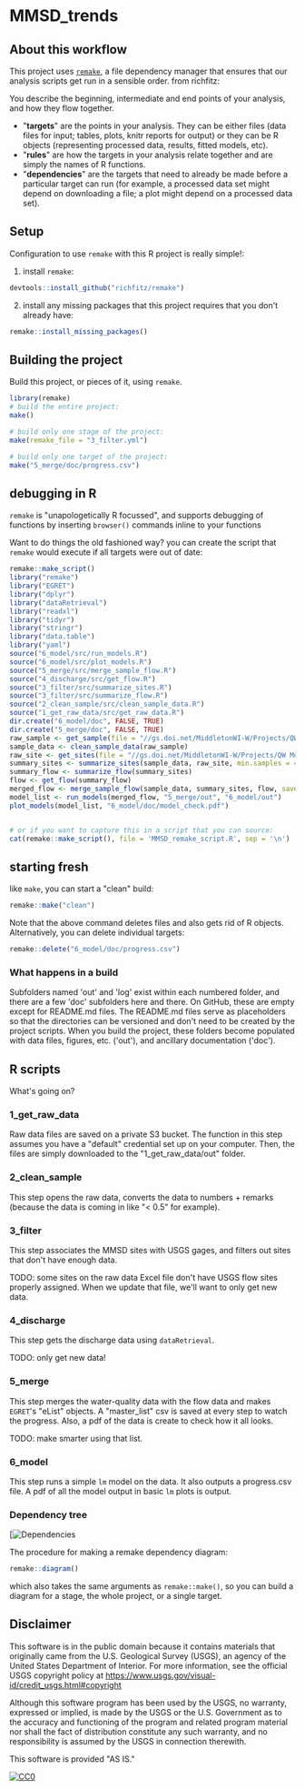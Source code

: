 # MMSD_trends

## About this workflow

This project uses [`remake`](https://github.com/richfitz/remake), a file dependency manager that ensures that our analysis scripts get run in a sensible order. from richfitz:

You describe the beginning, intermediate and end points of your analysis, and how they flow together.

* "**targets**" are the points in your analysis.  They can be either files (data files for input; tables, plots, knitr reports for output) or they can be R objects (representing processed data, results, fitted models, etc).
* "**rules**" are how the targets in your analysis relate together and are simply the names of R functions.
* "**dependencies**" are the targets that need to already be made before a particular target can run (for example, a processed data set might depend on downloading a file; a plot might depend on a processed data set).

## Setup

Configuration to use `remake` with this R project is really simple!:

1. install `remake`:
```r
devtools::install_github("richfitz/remake")
```

2. install any missing packages that this project requires that you don't already have:
```r
remake::install_missing_packages()
```


## Building the project

Build this project, or pieces of it, using `remake`. 
```r
library(remake)
# build the entire project:
make() 

# build only one stage of the project:
make(remake_file = "3_filter.yml")

# build only one target of the project:
make("5_merge/doc/progress.csv")
```

## debugging in R

`remake` is "unapologetically R focussed", and supports debugging of functions by inserting `browser()` commands inline to your functions


Want to do things the old fashioned way? you can create the script that `remake` would execute if all targets were out of date:
```r
remake::make_script()
library("remake")
library("EGRET")
library("dplyr")
library("dataRetrieval")
library("readxl")
library("tidyr")
library("stringr")
library("data.table")
library("yaml")
source("6_model/src/run_models.R")
source("6_model/src/plot_models.R")
source("5_merge/src/merge_sample_flow.R")
source("4_discharge/src/get_flow.R")
source("3_filter/src/summarize_sites.R")
source("3_filter/src/summarize_flow.R")
source("2_clean_sample/src/clean_sample_data.R")
source("1_get_raw_data/src/get_raw_data.R")
dir.create("6_model/doc", FALSE, TRUE)
dir.create("5_merge/doc", FALSE, TRUE)
raw_sample <- get_sample(file = "//gs.doi.net/MiddletonWI-W/Projects/QW Monitoring Team/MMSD/Phase V/QWTrends/Data/2_OriginalData/20170221_QWDataFromBeth/USGS_WQ_DATA_02-16.xlsx")
sample_data <- clean_sample_data(raw_sample)
raw_site <- get_sites(file = "//gs.doi.net/MiddletonWI-W/Projects/QW Monitoring Team/MMSD/Phase V/QWTrends/Data/1_DataInventories/SampleGanttCharts_wRanks.xlsx")
summary_sites <- summarize_sites(sample_data, raw_site, min.samples = 400)
summary_flow <- summarize_flow(summary_sites)
flow <- get_flow(summary_flow)
merged_flow <- merge_sample_flow(sample_data, summary_sites, flow, save.eLists.in = "5_merge/out")
model_list <- run_models(merged_flow, "5_merge/out", "6_model/out")
plot_models(model_list, "6_model/doc/model_check.pdf")


# or if you want to capture this in a script that you can source:
cat(remake::make_script(), file = 'MMSD_remake_script.R', sep = '\n')
```

## starting fresh
like `make`, you can start a "clean" build:
```r
remake::make("clean")
```
Note that the above command deletes files and also gets rid of R objects. 
Alternatively, you can delete individual targets:
```r
remake::delete("6_model/doc/progress.csv")
```

### What happens in a build

Subfolders named 'out' and 'log' exist within each numbered folder, and there are a few 'doc' subfolders here and there. On GitHub, these are empty except for README.md files. The README.md files serve as placeholders so that the directories can be versioned and don't need to be created by the project scripts. When you build the project, these folders become populated with data files, figures, etc. ('out'), and ancillary documentation ('doc'). 

## R scripts

What's going on?

### 1_get_raw_data

Raw data files are saved on a private S3 bucket. The function in this step assumes you have a "default" credential set up on your computer. Then, the files are simply downloaded to the "1_get_raw_data/out" folder.

### 2_clean_sample

This step opens the raw data, converts the data to numbers + remarks (because the data is coming in like "< 0.5" for example).

### 3_filter

This step associates the MMSD sites with USGS gages, and filters out sites that don't have enough data. 

TODO: some sites on the raw data Excel file don't have USGS flow sites properly assigned. When we update that file, we'll want to only get new data.

### 4_discharge

This step gets the discharge data using `dataRetrieval`. 

TODO: only get new data!

### 5_merge

This step merges the water-quality data with the flow data and makes `EGRET`'s "eList" objects. A "master_list" csv is saved at every step to watch the progress. Also, a pdf of the data is create to check how it all looks.

TODO: make smarter using that list.

### 6_model

This step runs a simple `lm` model on the data. It also outputs a progress.csv file. A pdf of all the model output in basic `lm` plots is output.

### Dependency tree

[![Dependencies](6_model/remake_diagram.png)

The procedure for making a remake dependency diagram:
```r
remake::diagram()
```
which also takes the same arguments as `remake::make()`, so you can build a diagram for a stage, the whole project, or a single target.

## Disclaimer

This software is in the public domain because it contains materials that originally came from the U.S. Geological Survey (USGS), an agency of the United States Department of Interior. For more information, see the official USGS copyright policy at <https://www.usgs.gov/visual-id/credit_usgs.html#copyright>

Although this software program has been used by the USGS, no warranty, expressed or implied, is made by the USGS or the U.S. Government as to the accuracy and functioning of the program and related program material nor shall the fact of distribution constitute any such warranty, and no responsibility is assumed by the USGS in connection therewith.

This software is provided "AS IS."

[![CC0](http://i.creativecommons.org/p/zero/1.0/88x31.png)](http://creativecommons.org/publicdomain/zero/1.0/)
